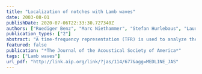```yaml
---
title: "Localization of notches with Lamb waves"
date: 2003-08-01
publishDate: 2020-07-06T22:33:30.727340Z
authors: ["Ruediger Benz", "Marc Niethammer", "Stefan Hurlebaus", "Laurence J. Jacobs"]
publication_types: ["2"]
abstract: "A time-frequency representation (TFR) is used to analyze the interaction of a multimode and dispersive Lamb wave with a notch, and then serves as the basis for a correlation technique to locate the notch. The experimental procedure uses a laser source and a dual-probe laser interferometer to generate and detect Lamb waves in a notched plate. The high fidelity, broad-bandwidth, point-like and noncontact nature of laser ultrasonics are critical to the success of this study, making it possible to experimentally measure transient Lamb waves without any frequency biases. A specific TFR, the reassigned spectrogram, is used to resolve the dispersion curves of the individual modes of the plate, and then the slowness-frequency representation (SFR) of the plate is calculated from this reassigned spectrogram. By considering the notch to be an additional (second) source, the reflected and transmitted contributions of each Lamb mode are automatically identified using the SFRs. These results are then used to develop a quantitative understanding of the interaction of an incident Lamb wave with a notch, helping to identify mode conversion. Finally, two complementary, automated localization techniques are developed based on this understanding of scattering of Lamb waves."
featured: false
publication: "*The Journal of the Acoustical Society of America*"
tags: ["Lamb waves"]
url_pdf: "http://link.aip.org/link/?jas/114/677&agg=MEDLINE_JAS"
---
```


